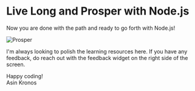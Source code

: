 # Live Long and Prosper with Node.js

Now you are done with the path and ready to go forth with Node.js!

![Prosper](http://media4.giphy.com/media/IL4iTvQH0MjS/200.gif)

I'm always looking to polish the learning resources here. If you have any feedback, do reach out with the feedback widget on the right side of the screen.

Happy coding!  
Asin Kronos
